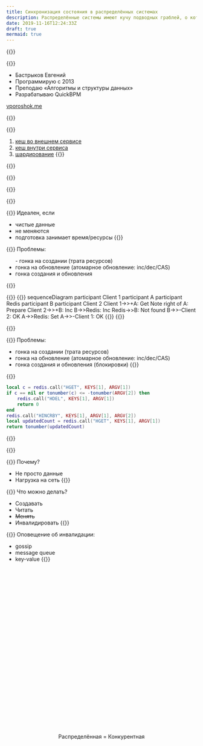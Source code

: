 ```yaml
---
title: Синхронизация состояния в распределённых системах
description: Распределённые системы имеют кучу подводных граблей, о которых часто забывают или не задумываются. Синхронизация состояния сама по себе нетривиальная задача, которой посвящены многие работы. А уж если состояние распределено по системе…
date: 2019-11-16T12:24:33Z
draft: true
mermaid: true
---
```


<style>
.middle {
    position: absolute;
    top: 50%;
    left: 50%;
    transform: translate(-50%, -50%);
}
</style>

{{<slide id="title" title="Синхронизация состояния в распределённых системах" class="clear section black"/>}}

{{<slide id="hello" title="Всем привет!">}}
- Бастрыков Евгений
- Программирую с 2013
- Преподаю «Алгоритмы и структуры данных»
- Разрабатываю QuickBPM
<p class="note"><a href="https://vporoshok.me" target="_blank">vporoshok.me</a></p>
{{</slide>}}

{{<slide title="План" class="toc" id="toc">}}
1. [кеш во внешнем сервисе](#redis)
2. [кеш внутри сервиса](#local)
3. [шардирование](#sharding)
{{</slide>}}

{{<slide shout="true" title="Не используйте, если можете" />}}

{{<slide title="Кеш во внешнем сервисе" class="section" id="redis" />}}

{{<slide title="Кеш во внешнем сервисе">}}
<center class="middle">
Распределённая = Конкурентная
</center>
{{</slide>}}

{{<slide title="Кеш во внешнем сервисе">}}
Идеален, если
- чистые данные
- не меняются
- подготовка занимает время/ресурсы
{{</slide>}}

{{<slide title="Кеш во внешнем сервисе">}}
Проблемы:
<ul>
- гонка на создании <span class="next">(трата ресурсов)</span>
<li>гонка на обновление <span class="next">(атомарное обновление: inc/dec/CAS)</span>
<li class="next">гонка создания и обновления
</ul>
{{</slide>}}

{{<slide title="Кеш во внешнем сервисе">}}
{{<mermaid>}}
sequenceDiagram
    participant Client 1
    participant A
    participant Redis
    participant B
    participant Client 2
    Client 1->>+A: Get
    Note right of A: Prepare
    Client 2->>+B: Inc
    B->>Redis: Inc
    Redis->>B: Not found
    B->>-Client 2: OK
    A->>Redis: Set
    A->>-Client 1: OK
{{</mermaid>}}
{{</slide>}}

{{<slide title="Локи" class="clear section black" />}}

{{<slide title="Кеш во внешнем сервисе">}}
Проблемы:
- гонка на создании (трата ресурсов)
- гонка на обновление (атомарное обновление: inc/dec/CAS)
- гонка создания и обновления (блокировки)
{{</slide>}}

{{<slide>}}
```lua
local c = redis.call("HGET", KEYS[1], ARGV[1])
if c == nil or tonumber(c) <= -tonumber(ARGV[2]) then
    redis.call("HDEL", KEYS[1], ARGV[1])
    return 0
end
redis.call("HINCRBY", KEYS[1], ARGV[1], ARGV[2])
local updatedCount = redis.call("HGET", KEYS[1], ARGV[1])
return tonumber(updatedCount)
```
{{</slide>}}

{{<slide title="Кеш внутри сервиса" class="section" id="redis" />}}

{{<slide title="Кеш внутри сервиса">}}
Почему?
- Не просто данные
- Нагрузка на сеть
{{</slide>}}

{{<slide title="Кеш внутри сервиса">}}
Что можно делать?
- Создавать
- Читать
- ~~Менять~~
- Инвалидировать
{{</slide>}}

{{<slide title="Кеш внутри сервиса">}}
Оповещение об инвалидации:
- gossip
- message queue
- key-value
{{</slide>}}

